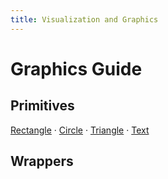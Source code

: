 ```yaml
---
title: Visualization and Graphics
---
```


# Graphics Guide

## Primitives

[Rectangle]() · 
[Circle]() ·
[Triangle]() ·
[Text]()

## Wrappers

